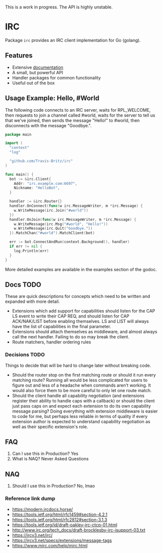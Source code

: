 This is a work in progress.
The API is highly unstable.

# IRC

Package `irc` provides an IRC client implementation for Go (golang).

## Features

- Extensive [documentation](https://pkg.go.dev/github.com/Travis-Britz/irc)
- A small, but powerful API
- Handler packages for common functionality
- Useful out of the box

## Usage Example: Hello, #World

The following code connects to an IRC server,
waits for RPL_WELCOME,
then requests to join a channel called #world,
waits for the server to tell us that we've joined,
then sends the message "Hello!" to #world,
then disconnects with the message "Goodbye.".

```go
package main

import (
  "context"
  "log"

  "github.com/Travis-Britz/irc"
)

func main() {
  bot := &irc.Client{
    Addr: "irc.example.com:6697",
    Nickname: "HelloBot",
  }

  handler := &irc.Router{}
  handler.OnConnect(func(w irc.MessageWriter, m *irc.Message) {
    w.WriteMessage(irc.Join("#world"))
  })
  handler.OnJoin(func(w irc.MessageWriter, m *irc.Message) {
    w.WriteMessage(irc.Msg("#world", "Hello!"))
    w.WriteMessage(irc.Quit("Goodbye."))
  }).MatchChan("#world").MatchClient(bot)

  err := bot.ConnectAndRun(context.Background(), handler)
  if err != nil {
    log.Println(err)
  }
}
```

More detailed examples are available in the examples section of the godoc.

## Docs TODO

These are quick descriptions for concepts which need to be written and expanded with more detail.

* Extensions which add support for capabilities should listen for the CAP LS event to write their CAP REQ, and should
  listen for CAP ACK/NAK/LIST before enabling themselves. LS and LIST will always have the list of capabilities in the
  final parameter.
* Extensions should attach themselves as middleware, and almost always call the next handler. Failing to do so may break
  the client.
* Route matchers, handler ordering rules

### Decisions TODO

Things to decide that will be hard to change later without breaking code.

* Should the router stop on the first matching route or should it run every matching route?
Running all would be less complicated for users to figure out and less of a headache when commands aren't working.
It would also force them to be more careful to only let one route match.
* Should the client handle all capability negotiation (and extensions register their ability to handle caps with a callback) or should the client just pass caps on and expect each extension to do its own capability message parsing? Doing everything with extension middleware is easier to code for me, but perhaps less reliable in terms of quality if every extension author is expected to understand capability negotiation as well as their specific extension's role.

  

## FAQ

1. Can I use this in Production? Yes
1. What is NAQ? Never Asked Questions

## NAQ

1. Should I use this in Production? No, lmao

### Reference link dump

- https://modern.ircdocs.horse/
- https://tools.ietf.org/html/rfc1459#section-4.2.1
- https://tools.ietf.org/html/rfc2812#section-3.1.3
- https://tools.ietf.org/id/draft-oakley-irc-ctcp-01.html
- http://www.irc.org/tech_docs/draft-brocklesby-irc-isupport-03.txt
- https://ircv3.net/irc/
- https://ircv3.net/specs/extensions/message-tags
- https://www.mirc.com/help/mirc.html
